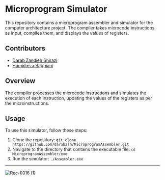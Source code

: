 # Microprogram Simulator

This repository contains a microprogram assembler and simulator for the computer architecture project. The compiler takes microcode instructions as input, compiles them, and displays the values of registers.

## Contributors 
- [Darab Zandieh Shirazi](https://github.com/darabzsh)
- [Hamidreza Baghiani](https://github.com/HRBag)


## Overview

The compiler processes the microcode instructions and simulates the execution of each instruction, updating the values of the registers as per the microinstructions.

## Usage

To use this simulator, follow these steps:

1. Clone the repository: `git clone https://github.com/darabzsh/MicroprogramAssembler.git`
2. Navigate to the directory that contains the executable file: `cd MicroprogramAssembler/exe`
3. Run the simulator: `./Assembler.exe`
---
![Rec-0016 (1)](https://github.com/darabzsh/MicroprogramAssembler/assets/93267772/d16c1b8f-26d1-4650-a908-6f1e5e8aaa53)
